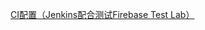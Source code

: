 [CI配置（Jenkins配合测试Firebase Test Lab）](https://developer.android.google.cn/studio/projects/continuous-integration)

